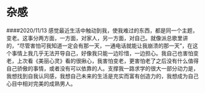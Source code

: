 <h1>杂感</h1>

####2020/11/13
感觉最近生活中触动到我，使我难过的东西，都是同一个主题，变老。这事分两方面，一方面，对家人，另一方面，对自己。就像派总歌里讲的，“尽管害怕可我知道一定会有那一天，一通电话就能让我崩溃的那一天”，在这个事情上我几乎无法开导自己，好像我只能一边珍惜，一边担心。我自己也害怕变老，上次看《美丽心灵》看的很揪心，我害怕变老，更害怕老了之后没有什么值得自己骄傲的事情，或者没有可以依靠的人。支撑我一路求学的很大一部分动力是，我想找到自我认同感，我想自己未来的生活是充实而富有创造力的，我想成为自己心目中相对完美的成熟男人。